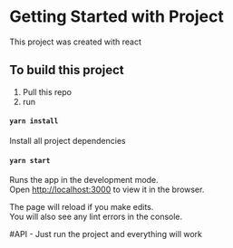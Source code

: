 # Getting Started with Project

This project was created with react

## To build this project

1. Pull this repo
2. run 

#### `yarn install`

Install all project dependencies

#### `yarn start`

Runs the app in the development mode.\
Open [http://localhost:3000](http://localhost:3000) to view it in the browser.

The page will reload if you make edits.\
You will also see any lint errors in the console.

#API - Just run the project and everything will work